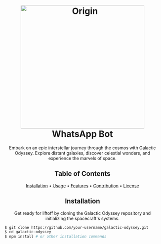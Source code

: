 <!-- Project Title -->
<h1 align="center">
  <img src="[link_to_space_logo](https://telegra.ph/file/a2ab57912525f9e630c07.jpg)" alt="Origin" width="400px">
  <br>
  WhatsApp Bot
</h1>

<!-- Project Description -->
<p align="center">Embark on an epic interstellar journey through the cosmos with Galactic Odyssey. Explore distant galaxies, discover celestial wonders, and experience the marvels of space.</p>

<!-- Table of Contents -->
<h2 align="center">Table of Contents</h2>
<p align="center">
  <a href="#installation">Installation</a> •
  <a href="#usage">Usage</a> •
  <a href="#features">Features</a> •
  <a href="#contribution">Contribution</a> •
  <a href="#license">License</a>
</p>

<!-- Installation Section -->
<h2 align="center" id="installation">Installation</h2>
<p align="center">Get ready for liftoff by cloning the Galactic Odyssey repository and initializing the spacecraft's systems.</p>

```bash
$ git clone https://github.com/your-username/galactic-odyssey.git
$ cd galactic-odyssey
$ npm install # or other installation commands
